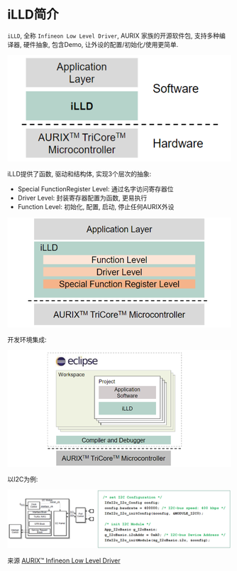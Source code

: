 # iLLD简介

`iLLD`, 全称 `Infineon Low Level Driver`, AURIX 家族的开源软件包, 支持多种编译器, 硬件抽象, 包含Demo, 让外设的配置/初始化/使用更简单.  

![iLLD1](Assets/Snipaste_2020-10-26_15-58-43.png)

iLLD提供了函数, 驱动和结构体, 实现3个层次的抽象:  

- Special FunctionRegister Level: 通过名字访问寄存器位
- Driver Level: 封装寄存器配置为函数, 更易执行
- Function Level: 初始化, 配置, 启动, 停止任何AURIX外设

![iLLD2](Assets/Snipaste_2020-10-26_16-00-34.png)

开发环境集成:  

![iLLD3](Assets/Snipaste_2020-10-26_16-05-50.png)

以I2C为例:  

![iLLD4](Assets/Snipaste_2020-10-26_16-07-31.png)

来源 [AURIX™ Infineon Low Level Driver](https://www.infineon.com/dgdl/Infineon-AURIX_Infineon_Low_Level_Driver-Training-v01_00-EN.pdf?fileId=5546d46269bda8df0169ca77502b254c)